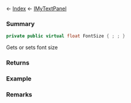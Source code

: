 ← [Index](Api-Index) ← [IMyTextPanel](Sandbox.ModAPI.Ingame.IMyTextPanel)

### Summary

```csharp
private public virtual float FontSize { ; ; }
```

Gets or sets font size

### Returns

### Example

### Remarks

